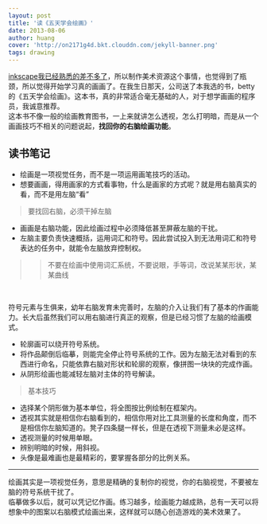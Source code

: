 ```yaml
---
layout: post
title: '读《五天学会绘画》'
date: 2013-08-06
author: huang
cover: 'http://on2171g4d.bkt.clouddn.com/jekyll-banner.png'
tags: drawing
---
```


[inkscape我已经熟悉的差不多了](http://hwh008.github.io/game-art/begin-inkscape.html)，所以制作美术资源这个事情，也觉得到了瓶颈，所以觉得开始学习真的画画了。在我生日那天，公司送了本我选的书，betty的《五天学会绘画》。这本书，真的非常适合毫无基础的人，对于想学画画的程序员，我诚意推荐。  
这本书不像一般的绘画教育图书，一上来就讲怎么透视，怎么打明暗，而是从一个画画技巧不相关的问题说起，**找回你的右脑绘画功能**。

## 读书笔记 ##

 - 绘画是一项视觉任务，而不是一项运用画笔技巧的活动。
 - 想要画画，得用画家的方式看事物，什么是画家的方式呢？就是用右脑真实的看，而不是用左脑“看”

> 要找回右脑，必须干掉左脑

 - 画画是右脑功能，因此绘画过程中必须降低甚至屏蔽左脑的干扰。
 - 左脑主要负责快速概括，运用词汇和符号。因此尝试投入到无法用词汇和符号表达的任务中，就能令左脑放弃控制权。
>> 不要在绘画中使用词汇系统，不要说眼，手等词，改说某某形状，某某曲线
<br>

符号元素与生俱来，幼年右脑发育未完善时，左脑的介入让我们有了基本的作画能力。长大后虽然我们可以用右脑进行真正的观察，但是已经习惯了左脑的绘画模式。

 - 轮廓画可以绕开符号系统。
 - 将作品颠倒后临摹，则能完全停止符号系统的工作。因为左脑无法对看到的东西进行命名，只能依靠右脑对形状和轮廓的观察，像拼图一块块的完成作画。
 - 从阴形绘画也能减轻左脑对主体的符号解读。

> 基本技巧

 - 选择某个阴形做为基本单位，将全图按比例绘制在框架内。
 - 透视其实就是相信你右脑看到的，相信你用对比工具测量的长度和角度，而不是相信你左脑知道的。凳子四条腿一样长，但是在透视下测量未必是这样。
 - 透视测量的时候用单眼。
 - 辨别明暗的时候，用斜视。
 - 头像是最难画也是最精彩的，要掌握各部分的比例关系。


----------


绘画其实是一项视觉任务，意思是精确的复制你的视觉，你的右脑视觉，不要被左脑的符号系统干扰了。  
临摹做多以后，就可以凭记忆作画。练习越多，绘画能力越成熟，总有一天可以将想象中的图案以右脑模式绘画出来，这样就可以随心创造游戏的美术效果了。